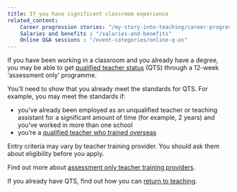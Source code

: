 ```yaml
---
title: If you have significant classroom experience
related_content:
    Career progression stories: "/my-story-into-teaching/career-progression"
    Salaries and benefits : "/salaries-and-benefits"
    Online Q&A sessions : "/event-categories/online-q-as"
---
```


If you have been working in a classroom and you already have a degree, you may be able to get [qualified teacher status](/what-is-qts) (QTS) through a 12-week ‘assessment only’ programme.

You’ll need to show that you already meet the standards for QTS. For example, you may meet the standards if:

- you’ve already been employed as an unqualified teacher or teaching assistant for a significant amount of time (for example, 2 years) and you’ve worked in more than one school
- you’re a [qualified teacher who trained overseas](https://www.gov.uk/government/publications/apply-for-qualified-teacher-status-qts-if-you-teach-outside-the-uk)

Entry criteria may vary by teacher training provider. You should ask them about eligibility before you apply.

Find out more about [assessment only teacher training providers](/assessment-only-providers).

If you already have QTS, find out how you can [return to teaching](/returning-to-teaching).

